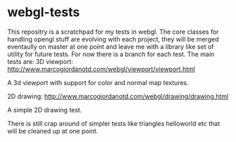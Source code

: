 # webgl-tests
This repositry is a scratchpad for my tests in webgl. The core classes for handling opengl stuff are evolving with each project,
they will be merged eventaully on master at one point and leave me with a library like set of utility for future tests.
For now there is a branch for each test.
The main tests are:
3D viewport:
http://www.marcogiordanotd.com/webgl/viewport/viewport.html

A 3d viewport with support for color and normal map textures.

2D drawing:
http://www.marcogiordanotd.com/webgl/drawing/drawing.html

A simple 2D drawing test.

There is still crap around of simpler tests like triangles helloworld etc that will be cleaned up at one point.

